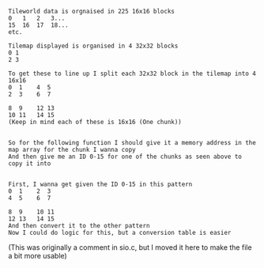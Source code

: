 
    Tileworld data is orgnaised in 225 16x16 blocks
    0   1   2   3...
    15  16  17  18...
    etc.

    Tilemap displayed is organised in 4 32x32 blocks               
    0 1
    2 3

    To get these to line up I split each 32x32 block in the tilemap into 4 16x16
    0  1    4  5
    2  3    6  7

    8  9    12 13
    10 11   14 15
    (Keep in mind each of these is 16x16 (One chunk))


    So for the following function I should give it a memory address in the map array for the chunk I wanna copy
    And then give me an ID 0-15 for one of the chunks as seen above to copy it into
    

    First, I wanna get given the ID 0-15 in this pattern
    0  1    2  3
    4  5    6  7

    8  9    10 11
    12 13   14 15
    And then convert it to the other pattern
    Now I could do logic for this, but a conversion table is easier

(This was originally a comment in sio.c, but I moved it here to make the file a bit more usable)